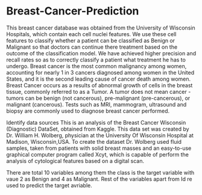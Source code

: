 # Breast-Cancer-Prediction
This breast cancer database was obtained from the University of Wisconsin Hospitals, which contain each cell nuclei features. We use these cell features to classify whether a patient can be classified as Benign or Malignant so that doctors can continue there treatment based on the outcome of the classification model. We have achieved higher precision and recall rates so as to correctly classify a patient what treatment he has to undergo.
Breast cancer is the most common malignancy among women, accounting for nearly 1 in 3 cancers diagnosed among women in the United States, and it is the second leading cause of cancer death among women. Breast Cancer occurs as a results of abnormal growth of cells in the breast tissue, commonly referred to as a Tumor. A tumor does not mean cancer - tumors can be benign (not cancerous), pre-malignant (pre-cancerous), or malignant (cancerous). Tests such as MRI, mammogram, ultrasound and biopsy are commonly used to diagnose breast cancer performed.

Identify data sources This is an analysis of the Breast Cancer Wisconsin (Diagnostic) DataSet, obtained from Kaggle. This data set was created by Dr. William H. Wolberg, physician at the University Of Wisconsin Hospital at Madison, Wisconsin,USA. To create the dataset Dr. Wolberg used fluid samples, taken from patients with solid breast masses and an easy-to-use graphical computer program called Xcyt, which is capable of perform the analysis of cytological features based on a digital scan.

There are total 10 variables among them the class is the target variable with vaue 2 as Benign and 4 as Malignant. Rest of the variables apart from Id re used to predict the target avriable.
